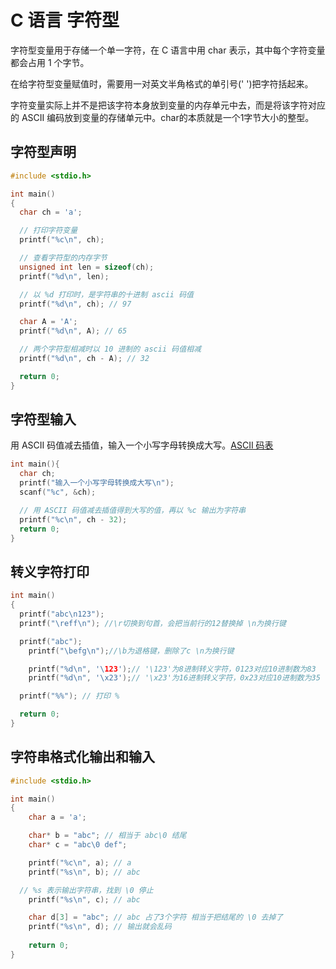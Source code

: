 # C 语言 字符型

字符型变量用于存储一个单一字符，在 C 语言中用 char 表示，其中每个字符变量都会占用 1 个字节。

在给字符型变量赋值时，需要用一对英文半角格式的单引号(' ')把字符括起来。

字符变量实际上并不是把该字符本身放到变量的内存单元中去，而是将该字符对应的 ASCII 编码放到变量的存储单元中。char的本质就是一个1字节大小的整型。

## 字符型声明

```c
#include <stdio.h>

int main()
{
  char ch = 'a';

  // 打印字符变量
  printf("%c\n", ch);

  // 查看字符型的内存字节
  unsigned int len = sizeof(ch);
  printf("%d\n", len);

  // 以 %d 打印时，是字符串的十进制 ascii 码值
  printf("%d\n", ch); // 97

  char A = 'A';
  printf("%d\n", A); // 65

  // 两个字符型相减时以 10 进制的 ascii 码值相减
  printf("%d\n", ch - A); // 32

  return 0;
}
```

## 字符型输入

用 ASCII 码值减去插值，输入一个小写字母转换成大写。[ASCII 码表](/docs/文章/计算机相关/ASCII码表.md)

```c
int main(){
  char ch;
  printf("输入一个小写字母转换成大写\n");
  scanf("%c", &ch);

  // 用 ASCII 码值减去插值得到大写的值，再以 %c 输出为字符串
  printf("%c\n", ch - 32);
  return 0;
}
```

## 转义字符打印

```c
int main()
{
  printf("abc\n123");
  printf("\reff\n"); //\r切换到句首，会把当前行的12替换掉 \n为换行键 

  printf("abc");
	printf("\befg\n");//\b为退格键，删除了c \n为换行键

	printf("%d\n", '\123');// '\123'为8进制转义字符，0123对应10进制数为83
	printf("%d\n", '\x23');// '\x23'为16进制转义字符，0x23对应10进制数为35

  printf("%%"); // 打印 %

  return 0;
}
```

## 字符串格式化输出和输入

```c
#include <stdio.h>

int main()
{
	char a = 'a';

	char* b = "abc"; // 相当于 abc\0 结尾
	char* c = "abc\0 def";

	printf("%c\n", a); // a
	printf("%s\n", b); // abc

  // %s 表示输出字符串，找到 \0 停止
	printf("%s\n", c); // abc 

	char d[3] = "abc"; // abc 占了3个字符 相当于把结尾的 \0 去掉了
	printf("%s\n", d); // 输出就会乱码
  
	return 0;
}
```



